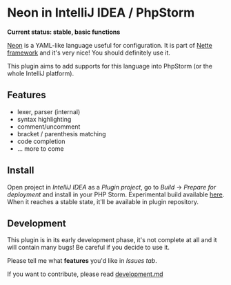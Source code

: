 # Neon in IntelliJ IDEA / PhpStorm

**Current status: stable, basic functions**

[Neon](http://ne-on.org/) is a YAML-like language useful for configuration. It is part of [Nette framework](http://nette.org)
 and it's very nice! You should definitely use it.

This plugin aims to add supports for this language into PhpStorm (or the whole IntelliJ platform).

## Features
* lexer, parser (internal)
* syntax highlighting
* comment/uncomment
* bracket / parenthesis matching
* code completion
* ... more to come


## Install
Open project in *IntelliJ IDEA* as a *Plugin project*, go to *Build* -> *Prepare for deployment* and install in your PHP Storm.
Experimental build available [here](http://juzna.cz/intellij-neon.jar). When it reaches a stable state, it'll be available in plugin repository.


## Development
This plugin is in its early development phase, it's not complete at all and it will contain many bugs!
 Be careful if you decide to use it.

Please tell me what **features** you'd like in *Issues tab*.

If you want to contribute, please read [development.md](https://github.com/juzna/intellij-neon/blob/master/development.md)
